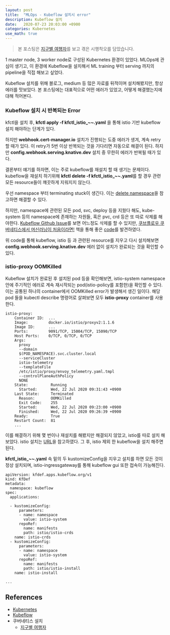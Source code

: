 ```yaml
---
layout: post
title:  "MLOps - Kubeflow 설치시 error"
description: Kubeflow 설치
date:   2020-07-23 20:03:00 +0900
categories: Kubernetes
use_math: true
---
```


> 본 포스팅은 [지구별 여행자](https://www.kangwoo.kr/2020/02/17/pc%EC%97%90-kubeflow-%EC%84%A4%EC%B9%98%ED%95%98%EA%B8%B0-1%EB%B6%80-nvidia-%EB%93%9C%EB%9D%BC%EC%9D%B4%EB%B2%84-docker-%EC%84%A4%EC%B9%98%ED%95%98%EA%B8%B0/)를 보고 겪은 시행착오를 담았습니다.

1 master node, 3 worker node로 구성된 Kubernetes 환경이 있었다. MLOps에 관심이 생기고, 이 환경에 Kubeflow을 설치해서 ML training 부터 serving 까지의 pipeline을 직접 해보고 싶었다.

Kubeflow 설치를 위해 블로그, medium 등 많은 자료를 뒤적이며 설치해봤지만, 항상 에러를 맛보았다. 본 포스팅에는 대표적으로 어떤 에러가 있었고, 어떻게 해결했는지에 대해 적어본다.

### Kubeflow 설치 시 반복되는 Error
kfctl을 설치 후, **kfctl apply -f kfctl_istio_~~.yaml** 을 통해 istio 기반 kubeflow 설치 해야하는 단계가 있다.

하지만 **webhook.cert-manager.io** 설치가 진행되는 도중 에러가 생겨, 계속 retry 할 때가 있다. 이 retry가 5번 이상 반복되는 것을 기다리면 자동으로 해결이 된다. 하지만 **config.webhook.serving.knative.dev** 설치 중 무한히 에러가 반복될 때가 있다. 

결론부터 얘기를 하자면, 이는 주로 kubeflow를 재설치 할 때 생기는 문제이다. kubeflow을 재설치 하기위해 **kfctl delete -f kfctl_istio_~~.yaml**를 할 경우 관련 모든 resource들이 꺠끗하게 지워지지 않는다.

우선 namespace 부터 terminating stuck이 생긴다. 이는 [delete namespace](https://www.ibm.com/support/knowledgecenter/SSBS6K_3.2.0/troubleshoot/ns_terminating.html)을 참고하면 해결할 수 있다.

하지만, namespace에 관련된 모든 pod, svc, deploy 등을 지웠다 해도, kube-system 등의 namespace에 존재하는 자원들, 혹은 pvc, crd 등은 또 따로 삭제를 해야한다. [Kubeflow Github Issue](https://github.com/kubeflow/kubeflow/issues/3767)를 보면 어느정도 삭제를 할 수 있지만, [쿠브플로우 쿠버네티스에서 머신러닝이 처음이라면!](http://www.kyobobook.co.kr/product/detailViewKor.laf?mallGb=KOR&barcode=9788960883055) 책을 통해 좋은 [code](https://github.com/mojokb/kubeflow-book/blob/master/uninstall/kubeflow-uninstall.txt)를 발견하였다.

위 code를 통해 kubeflow, istio 등 과 관련된 resource를 지우고 다시 설치해보면 **config.webhook.serving.knative.dev** 에러 없이 설치가 완료되는 것을 확인할 수 있다.

### istio-proxy OOMKilled
Kubeflow 설치가 완료된 후 설치된 pod 등을 확인해보면, istio-system namespace 안에 주기적인 에러로 계속 재시작되는 pod(istio-policy를 포함한)을 확인할 수 있다. 이는 공통된 하나의 container에서 OOMKilled error가 발생해서 생긴 일이다. 해당 pod 들을 kubectl describe 명령어로 살펴보면 모두 **istio-proxy** container를 사용한다. 

```
istio-proxy:
    Container ID:  ...
    Image:         docker.io/istio/proxyv2:1.1.6
    Image ID:      ...
    Ports:         9091/TCP, 15004/TCP, 15090/TCP
    Host Ports:    0/TCP, 0/TCP, 0/TCP
    Args:
      proxy
      --domain
      $(POD_NAMESPACE).svc.cluster.local
      --serviceCluster
      istio-telemetry
      --templateFile
      /etc/istio/proxy/envoy_telemetry.yaml.tmpl
      --controlPlaneAuthPolicy
      NONE
    State:          Running
      Started:      Wed, 22 Jul 2020 09:31:43 +0900
    Last State:     Terminated
      Reason:       OOMKilled
      Exit Code:    255
      Started:      Wed, 22 Jul 2020 09:23:00 +0900
      Finished:     Wed, 22 Jul 2020 09:26:39 +0900
    Ready:          True
    Restart Count:  81
    ...
```

이를 해결하기 위해 몇 번이나 재설치를 해봤지만 해결되지 않았고, istio를 따로 설치 해보았다. istio 설치는 [URL](https://sarc.io/index.php/cloud/1834-install-istio-on-minikube)을 참고하였다. 그 후, istio 제외 한 kubeflow을 설치 해주면 된다. 

**kfctl_istio_~~.yaml** 속 밑의 두 kustomizeConfig을 지우고 설치를 하면 모든 것이 정상 설치되며, istio-ingressgateway를 통해 kubeflow gui 또한 접속이 가능해진다.

```
apiVersion: kfdef.apps.kubeflow.org/v1
kind: KfDef
metadata:
  namespace: kubeflow
spec:
  applications:

  - kustomizeConfig:
      parameters:
      - name: namespace
        value: istio-system
      repoRef:
        name: manifests
        path: istio/istio-crds
    name: istio-crds
  - kustomizeConfig:
      parameters:
      - name: namespace
        value: istio-system
      repoRef:
        name: manifests
        path: istio/istio-install
    name: istio-install

...
```

## References
- [Kubernetes](https://kubernetes.io/docs/home/)
- [Kubeflow](https://www.kubeflow.org/docs/)
- 쿠버네티스 설치
    - [지구별 여행자](https://www.kangwoo.kr/2020/02/17/pc%EC%97%90-kubeflow-%EC%84%A4%EC%B9%98%ED%95%98%EA%B8%B0-1%EB%B6%80-nvidia-%EB%93%9C%EB%9D%BC%EC%9D%B4%EB%B2%84-docker-%EC%84%A4%EC%B9%98%ED%95%98%EA%B8%B0/)